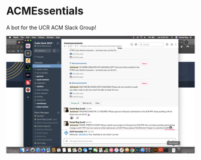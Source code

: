 # ACMEssentials
A bot for the UCR ACM Slack Group!

![Our Bot Going Into Announcements](images/demo.PNG)
